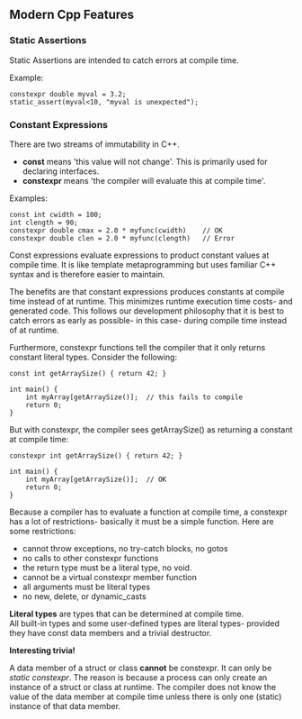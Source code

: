 ## Modern Cpp Features

### Static Assertions

Static Assertions are intended to catch errors at compile time. 

Example:

~~~
constexpr double myval = 3.2;
static_assert(myval<10, "myval is unexpected");
~~~


### Constant Expressions

There are two streams of immutability in C++.  

* **const** means 'this value will not change'.  This is primarily used
for declaring interfaces.
* **constexpr** means 'the compiler will evaluate this at compile time'. 

Examples:

~~~
const int cwidth = 100;
int clength = 90;
constexpr double cmax = 2.0 * myfunc(cwidth)	// OK
constexpr double clen = 2.0 * myfunc(clength)	// Error
~~~

Const expressions evaluate expressions to product constant
values at compile time.  It is like template metaprogramming but 
uses familiar C++ syntax and is therefore easier to maintain. 

The benefits are that constant expressions produces constants at 
compile time instead of at runtime.  This minimizes runtime 
execution time costs- and generated code.  This follows our 
development philosophy that it is best to catch errors as early
as possible- in this case- during compile time instead of at runtime.

Furthermore, constexpr functions tell the compiler that it only
returns constant literal types.  Consider the following:

~~~
const int getArraySize() { return 42; }

int main() {
    int myArray[getArraySize()];  // this fails to compile
    return 0;
}
~~~~

But with constexpr, the compiler sees getArraySize() as returning a 
constant at compile time:

~~~
constexpr int getArraySize() { return 42; }

int main() {
    int myArray[getArraySize()];  // OK
    return 0;
}
~~~~

Because a compiler has to evaluate a function at compile time, a 
constexpr has a lot of restrictions- basically it must be a simple
function.   Here are some restrictions:

* cannot throw exceptions, no try-catch blocks, no gotos
* no calls to other constexpr functions
* the return type must be a literal type, no void.
* cannot be a virtual constexpr member function
* all arguments must be literal types
* no new, delete, or dynamic_casts

**Literal types** are types that can be determined at compile time.  
All built-in types and some user-defined types are literal types- 
provided they have const data members and a trivial destructor. 

**Interesting trivia!**

A data member of a struct or class **cannot** be constexpr.  It can
only be *static constexpr*.  The reason is because a process can only
create an instance of a struct or class at runtime.  The compiler does
not know the value of the data member at compile time unless there is 
only one (static) instance of that data member. 


